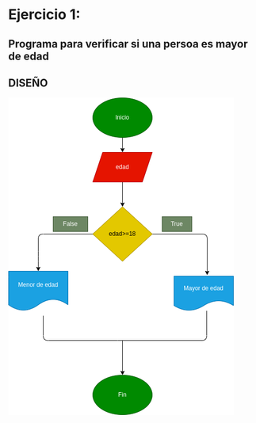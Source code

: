 # Ejercicio 1:

## Programa para verificar si una persoa es mayor de edad

## DISEÑO

![Diagrama de flujo](diagrama.png "Diagrama de flujo")

